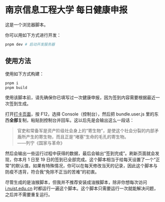 # 南京信息工程大学 每日健康申报

这是一个浏览器脚本。

你可以用如下方式进行开发：

```bash
pnpm dev # 启动开发服务器
```

## 使用方法

使用如下方式构建：

```bash
pnpm i
pnpm build
```

使用该脚本前，请先确保你已填写过一次健康申报，因为签到内容需要根据最近一次签到生成。

打开[打卡页面](http://i.nuist.edu.cn/qljfwapp/sys/lwNuistHealthInfoDailyClock/*default/index.do#/)，按 F12，选择 Console（控制台），然后把 bundle.user.js 里的东西**全部**复制，粘贴到控制台并回车。这以后先是会输出这么一段话：

> 官吏和常备军是资产阶级社会身上的“寄生物”，是使这个社会分裂的内部矛盾所产生的寄生物，而且正是“堵塞”生命的毛孔的寄生物。  
> ——列宁《国家与革命》

然后会输出一些运行过程中获得的数据，最后会输出“签到完成”。刷新页面就会发现，你本月 1 日至 19 日的签到已全部完成。这个脚本相当于给每天设置了一个“正常”的默认值，如果有特殊情况，你可以在每天修改当天的记录，因此这个脚本与防疫不违背，符合我“免除不正当的苦难”的初衷。

尽管生成的是油猴脚本，但我并不推荐安装成油猴脚本，除非你想每次访问 [i.nuist.edu.cn](http://i.nuist.edu.cn) 时都运行一遍这个脚本。这个脚本只需要运行一次就能解决问题，之后并不需要重复运行。
